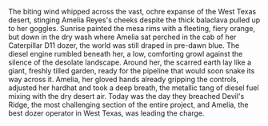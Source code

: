 The biting wind whipped across the vast, ochre expanse of the West Texas desert, stinging Amelia Reyes's cheeks despite the thick balaclava pulled up to her goggles. Sunrise painted the mesa rims with a fleeting, fiery orange, but down in the dry wash where Amelia sat perched in the cab of her Caterpillar D11 dozer, the world was still draped in pre-dawn blue.  The diesel engine rumbled beneath her, a low, comforting growl against the silence of the desolate landscape.  Around her, the scarred earth lay like a giant, freshly tilled garden, ready for the pipeline that would soon snake its way across it.  Amelia, her gloved hands already gripping the controls, adjusted her hardhat and took a deep breath, the metallic tang of diesel fuel mixing with the dry desert air. Today was the day they breached Devil's Ridge, the most challenging section of the entire project, and Amelia, the best dozer operator in West Texas, was leading the charge.
